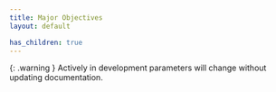 ```yaml
---
title: Major Objectives
layout: default

has_children: true
---
```

{: .warning }
Actively in development parameters will change without updating documentation.

